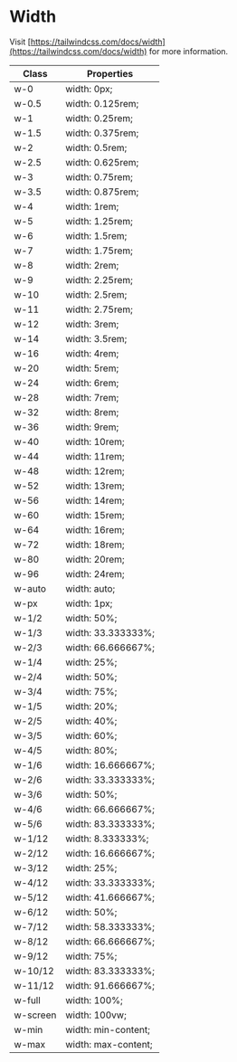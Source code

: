 # Width

Visit [https://tailwindcss.com/docs/width](https://tailwindcss.com/docs/width) for more information.

<table class="w-full text-left border-collapse"><thead><tr><th class="z-20 sticky top-0 text-sm font-semibold text-gray-600 bg-white p-0"><div class="pb-2 pr-2 border-b border-gray-200">Class</div></th><th class="z-20 sticky top-0 text-sm font-semibold text-gray-600 bg-white p-0"><div class="pb-2 pl-2 border-b border-gray-200">Properties</div></th></tr></thead><tbody class="align-baseline"><tr><td class="py-2 pr-2 font-mono text-xs text-violet-600 whitespace-nowrap">w-0</td><td class="py-2 pl-2 font-mono text-xs text-light-blue-600 whitespace-pre">width: 0px;</td></tr><tr><td class="py-2 pr-2 font-mono text-xs text-violet-600 whitespace-nowrap border-t border-gray-200">w-0.5</td><td class="py-2 pl-2 font-mono text-xs text-light-blue-600 whitespace-pre border-t border-gray-200">width: 0.125rem;</td></tr><tr><td class="py-2 pr-2 font-mono text-xs text-violet-600 whitespace-nowrap border-t border-gray-200">w-1</td><td class="py-2 pl-2 font-mono text-xs text-light-blue-600 whitespace-pre border-t border-gray-200">width: 0.25rem;</td></tr><tr><td class="py-2 pr-2 font-mono text-xs text-violet-600 whitespace-nowrap border-t border-gray-200">w-1.5</td><td class="py-2 pl-2 font-mono text-xs text-light-blue-600 whitespace-pre border-t border-gray-200">width: 0.375rem;</td></tr><tr><td class="py-2 pr-2 font-mono text-xs text-violet-600 whitespace-nowrap border-t border-gray-200">w-2</td><td class="py-2 pl-2 font-mono text-xs text-light-blue-600 whitespace-pre border-t border-gray-200">width: 0.5rem;</td></tr><tr><td class="py-2 pr-2 font-mono text-xs text-violet-600 whitespace-nowrap border-t border-gray-200">w-2.5</td><td class="py-2 pl-2 font-mono text-xs text-light-blue-600 whitespace-pre border-t border-gray-200">width: 0.625rem;</td></tr><tr><td class="py-2 pr-2 font-mono text-xs text-violet-600 whitespace-nowrap border-t border-gray-200">w-3</td><td class="py-2 pl-2 font-mono text-xs text-light-blue-600 whitespace-pre border-t border-gray-200">width: 0.75rem;</td></tr><tr><td class="py-2 pr-2 font-mono text-xs text-violet-600 whitespace-nowrap border-t border-gray-200">w-3.5</td><td class="py-2 pl-2 font-mono text-xs text-light-blue-600 whitespace-pre border-t border-gray-200">width: 0.875rem;</td></tr><tr><td class="py-2 pr-2 font-mono text-xs text-violet-600 whitespace-nowrap border-t border-gray-200">w-4</td><td class="py-2 pl-2 font-mono text-xs text-light-blue-600 whitespace-pre border-t border-gray-200">width: 1rem;</td></tr><tr><td class="py-2 pr-2 font-mono text-xs text-violet-600 whitespace-nowrap border-t border-gray-200">w-5</td><td class="py-2 pl-2 font-mono text-xs text-light-blue-600 whitespace-pre border-t border-gray-200">width: 1.25rem;</td></tr><tr><td class="py-2 pr-2 font-mono text-xs text-violet-600 whitespace-nowrap border-t border-gray-200">w-6</td><td class="py-2 pl-2 font-mono text-xs text-light-blue-600 whitespace-pre border-t border-gray-200">width: 1.5rem;</td></tr><tr><td class="py-2 pr-2 font-mono text-xs text-violet-600 whitespace-nowrap border-t border-gray-200">w-7</td><td class="py-2 pl-2 font-mono text-xs text-light-blue-600 whitespace-pre border-t border-gray-200">width: 1.75rem;</td></tr><tr><td class="py-2 pr-2 font-mono text-xs text-violet-600 whitespace-nowrap border-t border-gray-200">w-8</td><td class="py-2 pl-2 font-mono text-xs text-light-blue-600 whitespace-pre border-t border-gray-200">width: 2rem;</td></tr><tr><td class="py-2 pr-2 font-mono text-xs text-violet-600 whitespace-nowrap border-t border-gray-200">w-9</td><td class="py-2 pl-2 font-mono text-xs text-light-blue-600 whitespace-pre border-t border-gray-200">width: 2.25rem;</td></tr><tr><td class="py-2 pr-2 font-mono text-xs text-violet-600 whitespace-nowrap border-t border-gray-200">w-10</td><td class="py-2 pl-2 font-mono text-xs text-light-blue-600 whitespace-pre border-t border-gray-200">width: 2.5rem;</td></tr><tr><td class="py-2 pr-2 font-mono text-xs text-violet-600 whitespace-nowrap border-t border-gray-200">w-11</td><td class="py-2 pl-2 font-mono text-xs text-light-blue-600 whitespace-pre border-t border-gray-200">width: 2.75rem;</td></tr><tr><td class="py-2 pr-2 font-mono text-xs text-violet-600 whitespace-nowrap border-t border-gray-200">w-12</td><td class="py-2 pl-2 font-mono text-xs text-light-blue-600 whitespace-pre border-t border-gray-200">width: 3rem;</td></tr><tr><td class="py-2 pr-2 font-mono text-xs text-violet-600 whitespace-nowrap border-t border-gray-200">w-14</td><td class="py-2 pl-2 font-mono text-xs text-light-blue-600 whitespace-pre border-t border-gray-200">width: 3.5rem;</td></tr><tr><td class="py-2 pr-2 font-mono text-xs text-violet-600 whitespace-nowrap border-t border-gray-200">w-16</td><td class="py-2 pl-2 font-mono text-xs text-light-blue-600 whitespace-pre border-t border-gray-200">width: 4rem;</td></tr><tr><td class="py-2 pr-2 font-mono text-xs text-violet-600 whitespace-nowrap border-t border-gray-200">w-20</td><td class="py-2 pl-2 font-mono text-xs text-light-blue-600 whitespace-pre border-t border-gray-200">width: 5rem;</td></tr><tr><td class="py-2 pr-2 font-mono text-xs text-violet-600 whitespace-nowrap border-t border-gray-200">w-24</td><td class="py-2 pl-2 font-mono text-xs text-light-blue-600 whitespace-pre border-t border-gray-200">width: 6rem;</td></tr><tr><td class="py-2 pr-2 font-mono text-xs text-violet-600 whitespace-nowrap border-t border-gray-200">w-28</td><td class="py-2 pl-2 font-mono text-xs text-light-blue-600 whitespace-pre border-t border-gray-200">width: 7rem;</td></tr><tr><td class="py-2 pr-2 font-mono text-xs text-violet-600 whitespace-nowrap border-t border-gray-200">w-32</td><td class="py-2 pl-2 font-mono text-xs text-light-blue-600 whitespace-pre border-t border-gray-200">width: 8rem;</td></tr><tr><td class="py-2 pr-2 font-mono text-xs text-violet-600 whitespace-nowrap border-t border-gray-200">w-36</td><td class="py-2 pl-2 font-mono text-xs text-light-blue-600 whitespace-pre border-t border-gray-200">width: 9rem;</td></tr><tr><td class="py-2 pr-2 font-mono text-xs text-violet-600 whitespace-nowrap border-t border-gray-200">w-40</td><td class="py-2 pl-2 font-mono text-xs text-light-blue-600 whitespace-pre border-t border-gray-200">width: 10rem;</td></tr><tr><td class="py-2 pr-2 font-mono text-xs text-violet-600 whitespace-nowrap border-t border-gray-200">w-44</td><td class="py-2 pl-2 font-mono text-xs text-light-blue-600 whitespace-pre border-t border-gray-200">width: 11rem;</td></tr><tr><td class="py-2 pr-2 font-mono text-xs text-violet-600 whitespace-nowrap border-t border-gray-200">w-48</td><td class="py-2 pl-2 font-mono text-xs text-light-blue-600 whitespace-pre border-t border-gray-200">width: 12rem;</td></tr><tr><td class="py-2 pr-2 font-mono text-xs text-violet-600 whitespace-nowrap border-t border-gray-200">w-52</td><td class="py-2 pl-2 font-mono text-xs text-light-blue-600 whitespace-pre border-t border-gray-200">width: 13rem;</td></tr><tr><td class="py-2 pr-2 font-mono text-xs text-violet-600 whitespace-nowrap border-t border-gray-200">w-56</td><td class="py-2 pl-2 font-mono text-xs text-light-blue-600 whitespace-pre border-t border-gray-200">width: 14rem;</td></tr><tr><td class="py-2 pr-2 font-mono text-xs text-violet-600 whitespace-nowrap border-t border-gray-200">w-60</td><td class="py-2 pl-2 font-mono text-xs text-light-blue-600 whitespace-pre border-t border-gray-200">width: 15rem;</td></tr><tr><td class="py-2 pr-2 font-mono text-xs text-violet-600 whitespace-nowrap border-t border-gray-200">w-64</td><td class="py-2 pl-2 font-mono text-xs text-light-blue-600 whitespace-pre border-t border-gray-200">width: 16rem;</td></tr><tr><td class="py-2 pr-2 font-mono text-xs text-violet-600 whitespace-nowrap border-t border-gray-200">w-72</td><td class="py-2 pl-2 font-mono text-xs text-light-blue-600 whitespace-pre border-t border-gray-200">width: 18rem;</td></tr><tr><td class="py-2 pr-2 font-mono text-xs text-violet-600 whitespace-nowrap border-t border-gray-200">w-80</td><td class="py-2 pl-2 font-mono text-xs text-light-blue-600 whitespace-pre border-t border-gray-200">width: 20rem;</td></tr><tr><td class="py-2 pr-2 font-mono text-xs text-violet-600 whitespace-nowrap border-t border-gray-200">w-96</td><td class="py-2 pl-2 font-mono text-xs text-light-blue-600 whitespace-pre border-t border-gray-200">width: 24rem;</td></tr><tr><td class="py-2 pr-2 font-mono text-xs text-violet-600 whitespace-nowrap border-t border-gray-200">w-auto</td><td class="py-2 pl-2 font-mono text-xs text-light-blue-600 whitespace-pre border-t border-gray-200">width: auto;</td></tr><tr><td class="py-2 pr-2 font-mono text-xs text-violet-600 whitespace-nowrap border-t border-gray-200">w-px</td><td class="py-2 pl-2 font-mono text-xs text-light-blue-600 whitespace-pre border-t border-gray-200">width: 1px;</td></tr><tr><td class="py-2 pr-2 font-mono text-xs text-violet-600 whitespace-nowrap border-t border-gray-200">w-1/2</td><td class="py-2 pl-2 font-mono text-xs text-light-blue-600 whitespace-pre border-t border-gray-200">width: 50%;</td></tr><tr><td class="py-2 pr-2 font-mono text-xs text-violet-600 whitespace-nowrap border-t border-gray-200">w-1/3</td><td class="py-2 pl-2 font-mono text-xs text-light-blue-600 whitespace-pre border-t border-gray-200">width: 33.333333%;</td></tr><tr><td class="py-2 pr-2 font-mono text-xs text-violet-600 whitespace-nowrap border-t border-gray-200">w-2/3</td><td class="py-2 pl-2 font-mono text-xs text-light-blue-600 whitespace-pre border-t border-gray-200">width: 66.666667%;</td></tr><tr><td class="py-2 pr-2 font-mono text-xs text-violet-600 whitespace-nowrap border-t border-gray-200">w-1/4</td><td class="py-2 pl-2 font-mono text-xs text-light-blue-600 whitespace-pre border-t border-gray-200">width: 25%;</td></tr><tr><td class="py-2 pr-2 font-mono text-xs text-violet-600 whitespace-nowrap border-t border-gray-200">w-2/4</td><td class="py-2 pl-2 font-mono text-xs text-light-blue-600 whitespace-pre border-t border-gray-200">width: 50%;</td></tr><tr><td class="py-2 pr-2 font-mono text-xs text-violet-600 whitespace-nowrap border-t border-gray-200">w-3/4</td><td class="py-2 pl-2 font-mono text-xs text-light-blue-600 whitespace-pre border-t border-gray-200">width: 75%;</td></tr><tr><td class="py-2 pr-2 font-mono text-xs text-violet-600 whitespace-nowrap border-t border-gray-200">w-1/5</td><td class="py-2 pl-2 font-mono text-xs text-light-blue-600 whitespace-pre border-t border-gray-200">width: 20%;</td></tr><tr><td class="py-2 pr-2 font-mono text-xs text-violet-600 whitespace-nowrap border-t border-gray-200">w-2/5</td><td class="py-2 pl-2 font-mono text-xs text-light-blue-600 whitespace-pre border-t border-gray-200">width: 40%;</td></tr><tr><td class="py-2 pr-2 font-mono text-xs text-violet-600 whitespace-nowrap border-t border-gray-200">w-3/5</td><td class="py-2 pl-2 font-mono text-xs text-light-blue-600 whitespace-pre border-t border-gray-200">width: 60%;</td></tr><tr><td class="py-2 pr-2 font-mono text-xs text-violet-600 whitespace-nowrap border-t border-gray-200">w-4/5</td><td class="py-2 pl-2 font-mono text-xs text-light-blue-600 whitespace-pre border-t border-gray-200">width: 80%;</td></tr><tr><td class="py-2 pr-2 font-mono text-xs text-violet-600 whitespace-nowrap border-t border-gray-200">w-1/6</td><td class="py-2 pl-2 font-mono text-xs text-light-blue-600 whitespace-pre border-t border-gray-200">width: 16.666667%;</td></tr><tr><td class="py-2 pr-2 font-mono text-xs text-violet-600 whitespace-nowrap border-t border-gray-200">w-2/6</td><td class="py-2 pl-2 font-mono text-xs text-light-blue-600 whitespace-pre border-t border-gray-200">width: 33.333333%;</td></tr><tr><td class="py-2 pr-2 font-mono text-xs text-violet-600 whitespace-nowrap border-t border-gray-200">w-3/6</td><td class="py-2 pl-2 font-mono text-xs text-light-blue-600 whitespace-pre border-t border-gray-200">width: 50%;</td></tr><tr><td class="py-2 pr-2 font-mono text-xs text-violet-600 whitespace-nowrap border-t border-gray-200">w-4/6</td><td class="py-2 pl-2 font-mono text-xs text-light-blue-600 whitespace-pre border-t border-gray-200">width: 66.666667%;</td></tr><tr><td class="py-2 pr-2 font-mono text-xs text-violet-600 whitespace-nowrap border-t border-gray-200">w-5/6</td><td class="py-2 pl-2 font-mono text-xs text-light-blue-600 whitespace-pre border-t border-gray-200">width: 83.333333%;</td></tr><tr><td class="py-2 pr-2 font-mono text-xs text-violet-600 whitespace-nowrap border-t border-gray-200">w-1/12</td><td class="py-2 pl-2 font-mono text-xs text-light-blue-600 whitespace-pre border-t border-gray-200">width: 8.333333%;</td></tr><tr><td class="py-2 pr-2 font-mono text-xs text-violet-600 whitespace-nowrap border-t border-gray-200">w-2/12</td><td class="py-2 pl-2 font-mono text-xs text-light-blue-600 whitespace-pre border-t border-gray-200">width: 16.666667%;</td></tr><tr><td class="py-2 pr-2 font-mono text-xs text-violet-600 whitespace-nowrap border-t border-gray-200">w-3/12</td><td class="py-2 pl-2 font-mono text-xs text-light-blue-600 whitespace-pre border-t border-gray-200">width: 25%;</td></tr><tr><td class="py-2 pr-2 font-mono text-xs text-violet-600 whitespace-nowrap border-t border-gray-200">w-4/12</td><td class="py-2 pl-2 font-mono text-xs text-light-blue-600 whitespace-pre border-t border-gray-200">width: 33.333333%;</td></tr><tr><td class="py-2 pr-2 font-mono text-xs text-violet-600 whitespace-nowrap border-t border-gray-200">w-5/12</td><td class="py-2 pl-2 font-mono text-xs text-light-blue-600 whitespace-pre border-t border-gray-200">width: 41.666667%;</td></tr><tr><td class="py-2 pr-2 font-mono text-xs text-violet-600 whitespace-nowrap border-t border-gray-200">w-6/12</td><td class="py-2 pl-2 font-mono text-xs text-light-blue-600 whitespace-pre border-t border-gray-200">width: 50%;</td></tr><tr><td class="py-2 pr-2 font-mono text-xs text-violet-600 whitespace-nowrap border-t border-gray-200">w-7/12</td><td class="py-2 pl-2 font-mono text-xs text-light-blue-600 whitespace-pre border-t border-gray-200">width: 58.333333%;</td></tr><tr><td class="py-2 pr-2 font-mono text-xs text-violet-600 whitespace-nowrap border-t border-gray-200">w-8/12</td><td class="py-2 pl-2 font-mono text-xs text-light-blue-600 whitespace-pre border-t border-gray-200">width: 66.666667%;</td></tr><tr><td class="py-2 pr-2 font-mono text-xs text-violet-600 whitespace-nowrap border-t border-gray-200">w-9/12</td><td class="py-2 pl-2 font-mono text-xs text-light-blue-600 whitespace-pre border-t border-gray-200">width: 75%;</td></tr><tr><td class="py-2 pr-2 font-mono text-xs text-violet-600 whitespace-nowrap border-t border-gray-200">w-10/12</td><td class="py-2 pl-2 font-mono text-xs text-light-blue-600 whitespace-pre border-t border-gray-200">width: 83.333333%;</td></tr><tr><td class="py-2 pr-2 font-mono text-xs text-violet-600 whitespace-nowrap border-t border-gray-200">w-11/12</td><td class="py-2 pl-2 font-mono text-xs text-light-blue-600 whitespace-pre border-t border-gray-200">width: 91.666667%;</td></tr><tr><td class="py-2 pr-2 font-mono text-xs text-violet-600 whitespace-nowrap border-t border-gray-200">w-full</td><td class="py-2 pl-2 font-mono text-xs text-light-blue-600 whitespace-pre border-t border-gray-200">width: 100%;</td></tr><tr><td class="py-2 pr-2 font-mono text-xs text-violet-600 whitespace-nowrap border-t border-gray-200">w-screen</td><td class="py-2 pl-2 font-mono text-xs text-light-blue-600 whitespace-pre border-t border-gray-200">width: 100vw;</td></tr><tr><td class="py-2 pr-2 font-mono text-xs text-violet-600 whitespace-nowrap border-t border-gray-200">w-min</td><td class="py-2 pl-2 font-mono text-xs text-light-blue-600 whitespace-pre border-t border-gray-200">width: min-content;</td></tr><tr><td class="py-2 pr-2 font-mono text-xs text-violet-600 whitespace-nowrap border-t border-gray-200">w-max</td><td class="py-2 pl-2 font-mono text-xs text-light-blue-600 whitespace-pre border-t border-gray-200">width: max-content;</td></tr></tbody></table>
